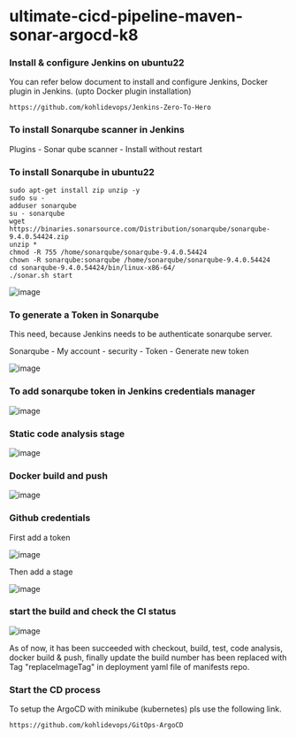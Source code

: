 # ultimate-cicd-pipeline-maven-sonar-argocd-k8

### Install & configure Jenkins on ubuntu22

You can refer below document to install and configure Jenkins, Docker plugin in Jenkins. (upto Docker plugin installation)

```
https://github.com/kohlidevops/Jenkins-Zero-To-Hero
```

### To install Sonarqube scanner in Jenkins

Plugins - Sonar qube scanner - Install without restart

### To install Sonarqube in ubuntu22

```
sudo apt-get install zip unzip -y
sudo su -
adduser sonarqube
su - sonarqube
wget https://binaries.sonarsource.com/Distribution/sonarqube/sonarqube-9.4.0.54424.zip
unzip *
chmod -R 755 /home/sonarqube/sonarqube-9.4.0.54424
chown -R sonarqube:sonarqube /home/sonarqube/sonarqube-9.4.0.54424
cd sonarqube-9.4.0.54424/bin/linux-x86-64/
./sonar.sh start
```

![image](https://github.com/kohlidevops/ultimate-cicd-pipeline-maven-sonar-argocd-k8/assets/100069489/3583abac-4e85-4fae-8d00-02097291fb4d)

### To generate a Token in Sonarqube

This need, because Jenkins needs to be authenticate sonarqube server.

Sonarqube - My account - security - Token - Generate new token

![image](https://github.com/kohlidevops/ultimate-cicd-pipeline-maven-sonar-argocd-k8/assets/100069489/b5854949-d831-4e37-8ca8-11b527c596a2)

### To add sonarqube token in Jenkins credentials manager

![image](https://github.com/kohlidevops/ultimate-cicd-pipeline-maven-sonar-argocd-k8/assets/100069489/465ba499-d448-4f0c-b1e0-ca30a31eaef6)

### Static code analysis stage

![image](https://github.com/kohlidevops/ultimate-cicd-pipeline-maven-sonar-argocd-k8/assets/100069489/d7488f4f-3b32-49ed-b40b-79b9c7e31863)

### Docker build and push

![image](https://github.com/kohlidevops/ultimate-cicd-pipeline-maven-sonar-argocd-k8/assets/100069489/47f1f955-6d39-4b49-b054-6bc34c1a9786)

### Github credentials

First add a token

![image](https://github.com/kohlidevops/ultimate-cicd-pipeline-maven-sonar-argocd-k8/assets/100069489/43ab5519-8011-46ea-9dd1-f0a22c94d97d)

Then add a stage

![image](https://github.com/kohlidevops/ultimate-cicd-pipeline-maven-sonar-argocd-k8/assets/100069489/de39630b-0b74-46ad-86c5-036c7a3ea3d8)

### start the build and check the CI status

![image](https://github.com/kohlidevops/ultimate-cicd-pipeline-maven-sonar-argocd-k8/assets/100069489/122ce97e-c646-463d-ab72-d255245a1471)

As of now, it has been succeeded with checkout, build, test, code analysis, docker build & push, finally update the build number has been replaced with Tag "replaceImageTag" in deployment yaml file of manifests repo.

### Start the CD process

To setup the ArgoCD with minikube (kubernetes) pls use the following link.

```
https://github.com/kohlidevops/GitOps-ArgoCD
```

